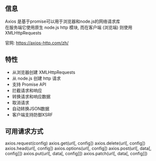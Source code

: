 ## 信息  
Axios 是基于promise可以用于浏览器和node.js的网络请求库  
在服务端它使用原生 node.js http 模块, 而在客户端 (浏览端) 则使用 XMLHttpRequests  

官网: https://axios-http.com/zh/  

## 特性  
* 从浏览器创建 XMLHttpRequests  
* 从 node.js 创建 http 请求  
* 支持 Promise API  
* 拦截请求和响应  
* 转换请求和响应数据  
* 取消请求  
* 自动转换JSON数据  
* 客户端支持防御XSRF  


## 可用请求方式  
axios.request(config)
axios.get(url[, config])
axios.delete(url[, config])
axios.head(url[, config])
axios.options(url[, config])
axios.post(url[, data[, config]])
axios.put(url[, data[, config]])
axios.patch(url[, data[, config]])